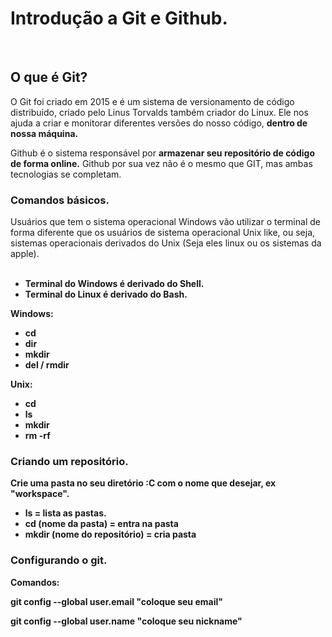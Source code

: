 <h1>Introdução a Git e Github.</h1>
<br>
<h2>O que é Git?</h2>
<p>O Git foi criado em 2015 e é um sistema de versionamento de código distribuido, criado pelo Linus Torvalds também criador do Linux.
Ele nos ajuda a criar e monitorar diferentes versões do nosso código, <b>dentro de nossa máquina.</b>

Github é o sistema responsável por <b>armazenar seu repositório de código de forma online.</b> Github por sua vez não é o mesmo que GIT, mas ambas tecnologias se completam.

<h3>Comandos básicos.</h3>
Usuários que tem o sistema operacional Windows vão utilizar o terminal de forma diferente que os usuários de sistema operacional Unix like, ou seja, sistemas operacionais derivados do Unix (Seja eles linux ou os sistemas da apple).
<br>
<br>
<ul>
<li><b>Terminal do Windows é derivado do Shell.
<br>
<li>Terminal do Linux é derivado do Bash.
</ul>

Windows:

- cd
- dir
- mkdir 
- del / rmdir


Unix:
- cd 
- ls
- mkdir
- rm -rf

<h3>Criando um repositório.</h3> 

<p>Crie uma pasta no seu diretório :C com o nome que desejar, ex "workspace".

<ul>
<li>ls = lista as pastas.</li>
<li>cd (nome da pasta) = entra na pasta</li>
<li>mkdir (nome do repositório) = cria pasta</li>
</ul>

<h3>Configurando o git.</h3>

Comandos:

git config --global user.email "coloque seu email"

git config --global user.name "coloque seu nickname"
